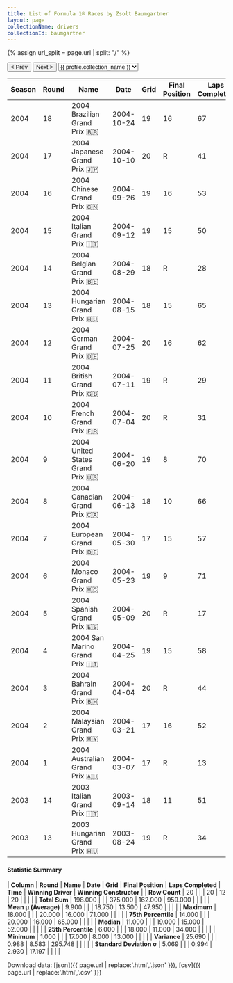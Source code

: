 ```yaml
---
title: List of Formula 1® Races by Zsolt Baumgartner
layout: page
collectionName: drivers
collectionId: baumgartner
---
```


{% assign url_split = page.url | split: "/" %}
<div id="collection-navigation">
<button onclick="selector.options[selector.selectedIndex-1].value && (window.location = selector.options[selector.selectedIndex-1].value);">&lt; Prev</button>
<button onclick="selector.options[selector.selectedIndex+1].value && (window.location = selector.options[selector.selectedIndex+1].value);">Next &gt;</button>
<select id="selector" onchange="this.options[this.selectedIndex].value && (window.location = this.options[this.selectedIndex].value);">
  {% for collectionId in site.data[page.collectionName].refs %}
    {% if collectionId == page.collectionId %}
      {% assign selected = "selected" %}
    {% else %}
      {% assign selected = "" %}
    {% endif %}
    {% assign profile = site.data[page.collectionName][collectionId].profile %}
    <option value="/f1/{{ page.collectionName }}/{{ collectionId }}/{{ url_split[4] }}" {{ selected }}>{{ profile.collection_name }}</option>
  {% endfor %}
</select>
</div>

| Season | Round | Name | Date | Grid | Final Position | Laps Completed | Time | Winning Driver | Winning Constructor |
|--|--|--|--|--|--|--|--|--|--|
| 2004 | 18 | 2004 Brazilian Grand Prix 🇧🇷 | 2004-10-24 | 19 | 16 | 67 |   | Juan Pablo Montoya 🇨🇴 | Williams 🇬🇧 |
| 2004 | 17 | 2004 Japanese Grand Prix 🇯🇵 | 2004-10-10 | 20 | R | 41 |   | Michael Schumacher 🇩🇪 | Ferrari 🇮🇹 |
| 2004 | 16 | 2004 Chinese Grand Prix 🇨🇳 | 2004-09-26 | 19 | 16 | 53 |   | Rubens Barrichello 🇧🇷 | Ferrari 🇮🇹 |
| 2004 | 15 | 2004 Italian Grand Prix 🇮🇹 | 2004-09-12 | 19 | 15 | 50 |   | Rubens Barrichello 🇧🇷 | Ferrari 🇮🇹 |
| 2004 | 14 | 2004 Belgian Grand Prix 🇧🇪 | 2004-08-29 | 18 | R | 28 |   | Kimi Räikkönen 🇫🇮 | McLaren 🇬🇧 |
| 2004 | 13 | 2004 Hungarian Grand Prix 🇭🇺 | 2004-08-15 | 18 | 15 | 65 |   | Michael Schumacher 🇩🇪 | Ferrari 🇮🇹 |
| 2004 | 12 | 2004 German Grand Prix 🇩🇪 | 2004-07-25 | 20 | 16 | 62 |   | Michael Schumacher 🇩🇪 | Ferrari 🇮🇹 |
| 2004 | 11 | 2004 British Grand Prix 🇬🇧 | 2004-07-11 | 19 | R | 29 |   | Michael Schumacher 🇩🇪 | Ferrari 🇮🇹 |
| 2004 | 10 | 2004 French Grand Prix 🇫🇷 | 2004-07-04 | 20 | R | 31 |   | Michael Schumacher 🇩🇪 | Ferrari 🇮🇹 |
| 2004 | 9 | 2004 United States Grand Prix 🇺🇸 | 2004-06-20 | 19 | 8 | 70 |   | Michael Schumacher 🇩🇪 | Ferrari 🇮🇹 |
| 2004 | 8 | 2004 Canadian Grand Prix 🇨🇦 | 2004-06-13 | 18 | 10 | 66 |   | Michael Schumacher 🇩🇪 | Ferrari 🇮🇹 |
| 2004 | 7 | 2004 European Grand Prix 🇩🇪 | 2004-05-30 | 17 | 15 | 57 |   | Michael Schumacher 🇩🇪 | Ferrari 🇮🇹 |
| 2004 | 6 | 2004 Monaco Grand Prix 🇲🇨 | 2004-05-23 | 19 | 9 | 71 |   | Jarno Trulli 🇮🇹 | Renault 🇫🇷 |
| 2004 | 5 | 2004 Spanish Grand Prix 🇪🇸 | 2004-05-09 | 20 | R | 17 |   | Michael Schumacher 🇩🇪 | Ferrari 🇮🇹 |
| 2004 | 4 | 2004 San Marino Grand Prix 🇮🇹 | 2004-04-25 | 19 | 15 | 58 |   | Michael Schumacher 🇩🇪 | Ferrari 🇮🇹 |
| 2004 | 3 | 2004 Bahrain Grand Prix 🇧🇭 | 2004-04-04 | 20 | R | 44 |   | Michael Schumacher 🇩🇪 | Ferrari 🇮🇹 |
| 2004 | 2 | 2004 Malaysian Grand Prix 🇲🇾 | 2004-03-21 | 17 | 16 | 52 |   | Michael Schumacher 🇩🇪 | Ferrari 🇮🇹 |
| 2004 | 1 | 2004 Australian Grand Prix 🇦🇺 | 2004-03-07 | 17 | R | 13 |   | Michael Schumacher 🇩🇪 | Ferrari 🇮🇹 |
| 2003 | 14 | 2003 Italian Grand Prix 🇮🇹 | 2003-09-14 | 18 | 11 | 51 |   | Michael Schumacher 🇩🇪 | Ferrari 🇮🇹 |
| 2003 | 13 | 2003 Hungarian Grand Prix 🇭🇺 | 2003-08-24 | 19 | R | 34 |   | Fernando Alonso 🇪🇸 | Renault 🇫🇷 |

#### Statistic Summary

| **Column** | **Round** | **Name** | **Date** | **Grid** | **Final Position** | **Laps Completed** | **Time** | **Winning Driver** | **Winning Constructor** |
| **Row Count** | 20 |  |  | 20 | 12 | 20 |  |  |  |
| **Total Sum** | 198.000 |  |  | 375.000 | 162.000 | 959.000 |  |  |  |
| **Mean μ (Average)** | 9.900 |  |  | 18.750 | 13.500 | 47.950 |  |  |  |
| **Maximum** | 18.000 |  |  | 20.000 | 16.000 | 71.000 |  |  |  |
| **75th Percentile** | 14.000 |  |  | 20.000 | 16.000 | 65.000 |  |  |  |
| **Median** | 11.000 |  |  | 19.000 | 15.000 | 52.000 |  |  |  |
| **25th Percentile** | 6.000 |  |  | 18.000 | 11.000 | 34.000 |  |  |  |
| **Minimum** | 1.000 |  |  | 17.000 | 8.000 | 13.000 |  |  |  |
| **Variance** | 25.690 |  |  | 0.988 | 8.583 | 295.748 |  |  |  |
| **Standard Deviation σ** | 5.069 |  |  | 0.994 | 2.930 | 17.197 |  |  |  |

Download data: [json]({{ page.url | replace:'.html','.json' }}), [csv]({{ page.url | replace:'.html','.csv' }})
